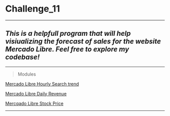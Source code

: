 # Challenge_11

---

## *This is a helpfull program that will help visiualizing the forecast of sales for the website Mercado Libre. Feel free to explore my codebase!* 

---

> Modules

[Mercado Libre Hourly Search trend](Starter_Code/Resources/google_hourly_search_trends.csv)

[Mercado Libre Daily Revenue](Starter_Code/Resources/mercado_libre_revenue.csv)

[Mercqado Libre Stock Price](Starter_Code/Resources/mercado_stock-price.csv)

---